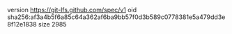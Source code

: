 version https://git-lfs.github.com/spec/v1
oid sha256:af3a4b5f6a85c64a362af6ba9bb57f0d3b589c0778381e5a479dd3e8f12e1838
size 2985
